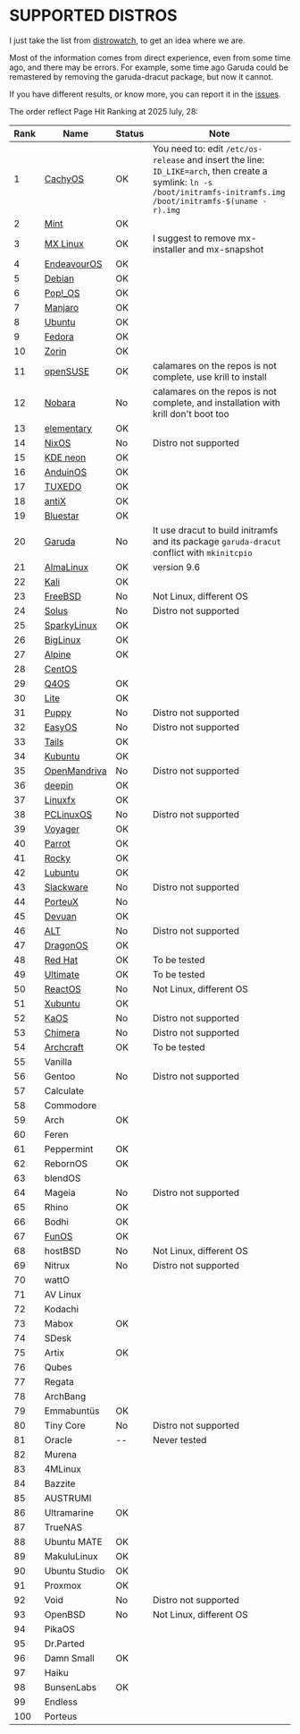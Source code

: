 # SUPPORTED DISTROS

I just take the list from [distrowatch](https://distrowatch.com/), to get an idea where we are.

Most of the information comes from direct experience, even from some time ago, and there may be errors. For example, some time ago Garuda could be remastered by removing the garuda-dracut package, but now it cannot.

If you have different results, or know more, you can report it in the [issues](https://github.com/pieroproietti/get-eggs/issues).


The order reflect Page Hit Ranking at 2025 luly, 28:

| Rank | Name   | Status | Note |
|------|--------|--------|------|
|   1 |[CachyOS](https://cachyos.org/)      | OK| You need to: edit `/etc/os-release` and insert the line: `ID_LIKE=arch`, then create a symlink: `ln -s /boot/initramfs-initramfs.img /boot/initramfs-$(uname -r).img`|
|  2|[Mint](https://linuxmint.com/)        | OK|
|  3|[MX Linux](https://mxlinux.org/)      |OK| I suggest to remove mx-installer and mx-snapshot|
|  4|[EndeavourOS](https://endeavouros.com/)|OK||
|  5|[Debian](https://www.debian.org/)      |OK||
|  6|[Pop!_OS](https://system76.com/pop/)   |OK||
|  7|[Manjaro](https://manjaro.org/)        |OK||
|  8|[Ubuntu](https://manjaro.org/)         |OK||
|  9|[Fedora](https://fedoraproject.org/)   |OK||
| 10|[Zorin](https://zorin.com/os/)         |OK||
| 11|[openSUSE](https://www.opensuse.org/)  |OK| calamares on the repos is not complete, use krill to install|
| 12|[Nobara](https://nobaraproject.org/)   |No| calamares on the repos is not complete, and installation with krill don't boot too|
| 13|[elementary](https://elementary.io)    |OK||
| 14|[NixOS](https://nixos.org/)            |No|Distro not supported|
| 15|[KDE neon](https://neon.kde.org/)      |OK||
| 16|[AnduinOS](https://www.anduinos.com/)  |OK||
| 17|[TUXEDO](https://www.tuxedocomputers.com/en/TUXEDO-OS_1.tuxedo)|OK||
| 18|[antiX](https://antixlinux.com/)       |OK||
| 19|[Bluestar](https://distrowatch.com/table.php?distribution=bluestar)|OK||
| 20|[Garuda](https://garudalinux.org/)     |No|It use dracut to build initramfs and its package `garuda-dracut` conflict with `mkinitcpio`|
| 21|[AlmaLinux](https://almalinux.org/)    |OK|version 9.6|
| 22|[Kali](https://www.kali.org/)          |OK||
| 23|[FreeBSD](https://www.freebsd.org/)    |No|Not Linux, different OS|
| 24|[Solus](https://getsol.us/)            |No|Distro not supported|
| 25|[SparkyLinux](https://sparkylinux.org/)|OK||
| 26|[BigLinux](https://sparkylinux.org/)   |OK||
| 27|[Alpine](https://www.alpinelinux.org/)|OK||
| 28|[CentOS](https://www.centos.org/)      |||
| 29|[Q4OS](https://q4os.org/)              |OK||
| 30|[Lite](https://www.linuxliteos.com/)   |OK||
| 31|[Puppy](https://puppylinux-woof-ce.github.io/)|No|Distro not supported|
| 32|[EasyOS](https://easyos.org/)          |No|Distro not supported||
| 33|[Tails](https://tails.net/)            |OK||
| 34|[Kubuntu](https://kubuntu.org/)        |OK||
| 35|[OpenMandriva](https://www.openmandriva.org/)  |No|Distro not supported|
| 36|[deepin](https://www.deepin.org/index/en)  |OK||
| 37|[Linuxfx](https://distrowatch.com/table.php?distribution=linuxfx)  |OK||
| 38|[PCLinuxOS](https://pclinuxos.com/)    |No|Distro not supported|
| 39|[Voyager](https://voyagerlive.org/)    |OK||
| 40|[Parrot](https://parrotsec.org/)       |OK||
| 41|[Rocky](https://rockylinux.org/)       |OK||
| 42|[Lubuntu](https://lubuntu.me/)         |OK||
| 43|[Slackware](http://www.slackware.com/) |No|Distro not supported|
| 44|[PorteuX](https://www.porteus.org/)   |No||Distro not supported|
| 45|[Devuan](https://www.devuan.org/)|OK||
| 46|[ALT](https://getalt.org/)             |No|Distro not supported|
| 47|[DragonOS](https://sourceforge.net/projects/dragonos-focal/)|OK||
| 48|[Red Hat](https://redhat.com)          |OK|To be tested|
| 49|[Ultimate](https://ultimateedition.info/)|OK|To be tested|
| 50|[ReactOS](https://reactos.org/)        |No|Not Linux, different OS|
| 51|[Xubuntu](https://xubuntu.org/)        |OK||
| 52|[KaOS](https://kaosx.us/)              |No|Distro not supported| 
| 53|[Chimera](https://chimera-linux.org/)  |No|Distro not supported| 
| 54|[Archcraft](https://archcraft.io/)     |OK|To be tested|
| 55|Vanilla|||
| 56|Gentoo|No|Distro not supported| 
| 57|Calculate|||
| 58|Commodore|||
| 59|Arch|OK||
| 60|Feren|||
| 61|Peppermint|OK||
| 62|RebornOS|OK||
| 63|blendOS|||
| 64| Mageia|No|Distro not supported|
| 65|Rhino|OK||
| 66|Bodhi|OK||
| 67|[FunOS](https://funos.org/)|OK||
| 68|hostBSD|No|Not Linux, different OS|
| 69|Nitrux|No|Distro not supported|
| 70|wattO|||
| 71|AV Linux|||
| 72|Kodachi|||
| 73|Mabox|OK||
| 74|SDesk|||
| 75|Artix|OK||
| 76|Qubes|||
| 77|Regata|||
| 78|ArchBang|||
| 79|Emmabuntüs|OK||
| 80|Tiny Core|No|Distro not supported|
| 81|Oracle|--|Never tested|
| 82|Murena|||
| 83|4MLinux|||
| 84|Bazzite|||
| 85|AUSTRUMI|||
| 86|Ultramarine|OK||
| 87|TrueNAS|||
| 88|Ubuntu MATE|OK||
| 89|MakuluLinux|OK||
| 90|Ubuntu Studio|OK||
| 91|Proxmox|OK||
| 92|Void|No|Distro not supported|
| 93|OpenBSD|No|Not Linux, different OS|
| 94|PikaOS|||
| 95|Dr.Parted|||
| 96|Damn Small|OK||
| 97|Haiku|||
| 98|BunsenLabs|OK||
| 99|Endless|||
|100|Porteus|||